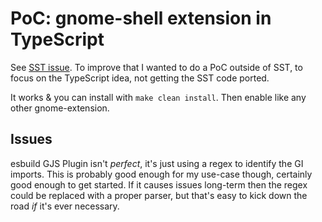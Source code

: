 # PoC: gnome-shell extension in TypeScript
See [SST issue](https://github.com/JoshKeegan/sst/issues/28). To improve that I wanted to do a PoC outside of SST, to focus on the TypeScript idea, not getting the SST code ported.

It works & you can install with `make clean install`. Then enable like any other gnome-extension.

## Issues
esbuild GJS Plugin isn't *perfect*, it's just using a regex to identify the GI imports. This is probably good enough for my use-case though, certainly good enough to get started. If it causes issues long-term then the regex could be replaced with a proper parser, but that's easy to kick down the road *if* it's ever necessary.
